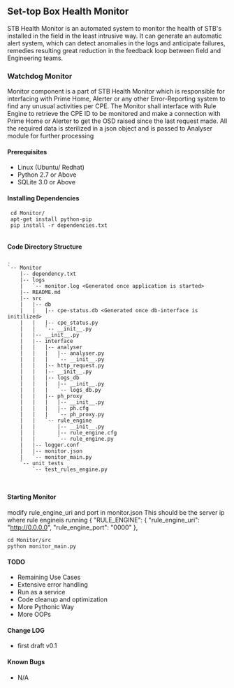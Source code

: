 ## Set-top Box Health Monitor

STB Health Monitor is an automated system to monitor the health of STB's installed in the field in the least intrusive way. It can generate an automatic alert system, which can detect anomalies in the logs and anticipate failures, remedies resulting great reduction in the feedback loop between field and Engineering teams.


### Watchdog Monitor

Monitor component is a part of STB Health Monitor which is responsible for interfacing with Prime Home, Alerter or any other Error-Reporting system to find any unusual activities per CPE. The Monitor shall interface with Rule Engine to retrieve the CPE ID to be monitored and make a connection with Prime Home or Alerter to get the OSD raised since the last request made. All the required data is sterilized in a json object and is passed to Analyser module for further processing


#### Prerequisites

* Linux (Ubuntu/ Redhat) 
* Python 2.7 or Above
* SQLite 3.0 or Above


#### Installing Dependencies

```
 cd Monitor/
 apt-get install python-pip
 pip install -r dependencies.txt
 
```

#### Code Directory Structure

```
.
`-- Monitor
    |-- dependency.txt
    |-- logs
    |   `-- monitor.log <Generated once application is started>
    |-- README.md
    |-- src
    |   |-- db
    |   |   |-- cpe-status.db <Generated once db-interface is initilized>
    |   |   |-- cpe_status.py
    |   |   `-- __init__.py
    |   |-- __init__.py
    |   |-- interface
    |   |   |-- analyser
    |   |   |   |-- analyser.py
    |   |   |   `-- __init__.py
    |   |   |-- http_request.py
    |   |   |-- __init__.py
    |   |   |-- logs_db
    |   |   |   |-- __init__.py
    |   |   |   `-- logs_db.py
    |   |   |-- ph_proxy
    |   |   |   |-- __init__.py
    |   |   |   |-- ph.cfg
    |   |   |   `-- ph_proxy.py
    |   |   `-- rule_engine
    |   |       |-- __init__.py
    |   |       |-- rule_engine.cfg
    |   |       `-- rule_engine.py
    |   |-- logger.conf
    |   |-- monitor.json
    |   `-- monitor_main.py
    `-- unit_tests
        `-- test_rules_engine.py

 
```


#### Starting Monitor
modify rule_engine_uri and port in monitor.json
This should be the server ip where rule engineis running
{
  "RULE_ENGINE": {
    "rule_engine_uri": "http://0.0.0.0",
    "rule_engine_port": "0000"
  },
```
cd Monitor/src
python monitor_main.py

```

#### TODO

* Remaining Use Cases
* Extensive error handling
* Run as a service
* Code cleanup and optimization
* More Pythonic Way
* More OOPs

#### Change LOG

* first draft v0.1

#### Known Bugs

* N/A
